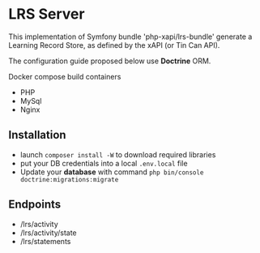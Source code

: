 LRS Server
==========

This implementation of Symfony bundle 'php-xapi/lrs-bundle' generate a Learning Record Store, as defined by the xAPI (or Tin Can API).

The configuration guide proposed below use **Doctrine** ORM.

Docker compose build containers
- PHP
- MySql
- Nginx

Installation
------------

- launch `composer install -W` to download required libraries
- put your DB credentials into a local `.env.local` file
- Update your **database** with command `php bin/console doctrine:migrations:migrate`

Endpoints
---------

- /lrs/activity
- /lrs/activity/state
- /lrs/statements
